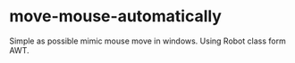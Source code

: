 # move-mouse-automatically
Simple as possible mimic mouse move in windows.
Using Robot class form AWT.
